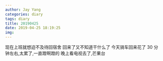 ```yaml
---
author: Jay Yang
categories: diary
tags: diary
title: 20190425
date: 2019-04-25 18:19:25
img:
---
```


现在上班就想迫不及待回宿舍
回来了又不知道干什么了
今天骑车回来花了 30 分钟左右,太累了,一直蹬啊蹬的
晚上看电视去了,芒果台
